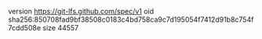 version https://git-lfs.github.com/spec/v1
oid sha256:850708fad9bf38508c0183c4bd758ca9c7d195054f7412d91b8c754f7cdd508e
size 44557

